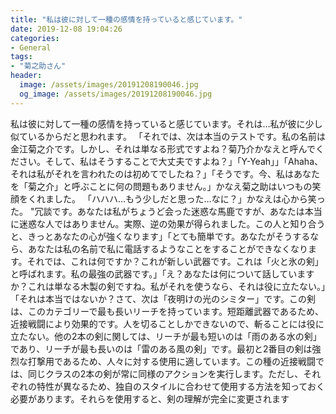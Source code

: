 ```yaml
---
title: "私は彼に対して一種の感情を持っていると感じています。"
date: 2019-12-08 19:04:26
categories:
- General
tags:
- "菊之助さん"
header:
  image: /assets/images/20191208190046.jpg
  og_image: /assets/images/20191208190046.jpg
---
```


私は彼に対して一種の感情を持っていると感じています。それは…私が彼に少し似ているからだと思われます。 「それでは、次は本当のテストです。私の名前は金江菊之介です。しかし、それは単なる形式ですよね？菊乃介かなえと呼んでください。そして、私はそうすることで大丈夫ですよね？」「Y-Yeah」」「Ahaha、それは私がそれを言われたのは初めてでしたね？」「そうです。今、私はあなたを「菊之介」と呼ぶことに何の問題もありません。」かなえ菊之助はいつもの笑顔をくれました。 「ハハハ…もう少しだと思った…なに？」かなえは心から笑った。 &quot;冗談です。あなたは私がちょうど会った迷惑な馬鹿ですが、あなたは本当に迷惑な人ではありません。実際、逆の効果が得られました。この人と知り合うと、きっとあなたの心が強くなります」「とても簡単です。あなたがそうするなら、あなたは私の名前で私に電話するようなことをすることができなくなります。それでは、これは何ですか？これが新しい武器です。これは「火と氷の剣」と呼ばれます。私の最強の武器です。」「え？あなたは何について話していますか？これは単なる木製の剣ですね。私がそれを使うなら、それは役に立たない。」「それは本当ではないか？さて、次は「夜明けの光のシミター」です。この剣は、このカテゴリーで最も長いリーチを持っています。短距離武器であるため、近接戦闘により効果的です。人を切ることしかできないので、斬ることには役に立たない。他の2本の剣に関しては、リーチが最も短いのは「雨のある水の剣」であり、リーチが最も長いのは「雷のある風の剣」です。最初と2番目の剣は強烈な打撃用であるため、人々に対する使用に適しています。この種の近接戦闘では、同じクラスの2本の剣が常に同様のアクションを実行します。ただし、それぞれの特性が異なるため、独自のスタイルに合わせて使用する方法を知っておく必要があります。それらを使用すると、剣の理解が完全に変更されます

